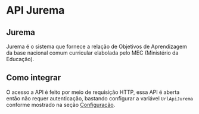 # API Jurema

## Jurema

Jurema é o sistema que fornece a relação de Objetivos de Aprendizagem da base nacional comum curricular elabolada pelo MEC (Ministério da Educação).

## Como integrar

O acesso a API é feito por meio de requisição HTTP, essa API é aberta então não requer autenticação, bastando configurar a variável `UrlApiJurema` conforme mostrado na seção [Configuração](juremasecret.md).